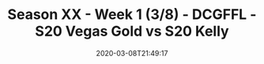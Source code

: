 ---
title: Season XX - Week 1 (3/8) - DCGFFL - S20 Vegas Gold vs S20 Kelly
teams-score:
- team: _teams/vegas-gold.md
  score: 22
- team: _teams/kelly-2.md
  score: 21
mvp: Nick, Cam
game-ball: Sam, Patty
sportsperson: Ben, Patrick
season: 20
week: 1
date: '2020-03-08T21:49:17'
pageid: season-xx-week-1-3-8-7119-vs-7115
---
